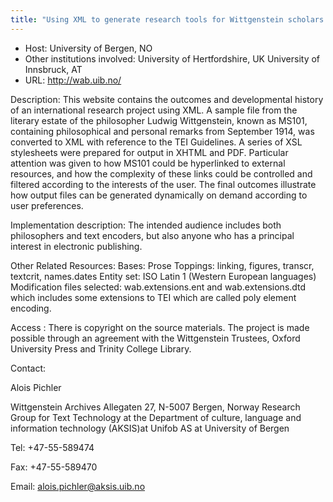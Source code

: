 ```yaml
---
title: "Using XML to generate research tools for Wittgenstein scholars by collaborative groupwork"
---
```





* Host: University of Bergen, NO
* Other institutions involved: University of Hertfordshire, UK
 University of Innsbruck, AT
* URL: <http://wab.uib.no/>



Description:
 This website contains the outcomes and developmental history of an international research
 project using XML. A sample file from the literary estate of the philosopher Ludwig
 Wittgenstein, known as MS101, containing philosophical and personal remarks from September
 1914, was converted to XML with reference to the TEI Guidelines. A series of XSL stylesheets
 were prepared for output in XHTML and PDF. Particular attention was given to how MS101
 could be hyperlinked to external resources, and how the complexity of these links
 could be controlled and filtered according to the interests of the user. The final
 outcomes illustrate how output files can be generated dynamically on demand according
 to user preferences.



Implementation description:
 The intended audience includes both philosophers and text encoders, but also anyone
 who has a principal interest in electronic publishing.



Other Related Resources:
 Bases: Prose
 Toppings: linking, figures, transcr, textcrit, names.dates
 Entity set: ISO Latin 1 (Western European languages)
 Modification files selected:
 wab.extensions.ent and wab.extensions.dtd 
 which includes some extensions to TEI which are called poly element encoding.



Access :
 There is copyright on the source materials.
 The project is made possible through an agreement with the Wittgenstein Trustees,
 Oxford University Press and Trinity College Library.



Contact: 



Alois Pichler


Wittgenstein Archives
 Allegaten 27, N-5007 Bergen, Norway 
 Research Group for Text Technology at the 
 Department of culture, language and information technology (AKSIS)at
 Unifob AS at University of Bergen


Tel: +47-55-589474 


Fax: +47-55-589470


Email: [alois.pichler@aksis.uib.no](mailto:alois.pichler@aksis.uib.no)





